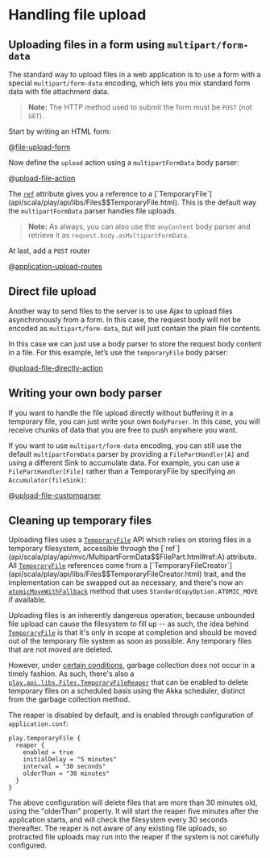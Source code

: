 <!--- Copyright (C) 2009-2018 Lightbend Inc. <https://www.lightbend.com> -->
# Handling file upload

## Uploading files in a form using `multipart/form-data`

The standard way to upload files in a web application is to use a form with a special `multipart/form-data` encoding, which lets you mix standard form data with file attachment data.

> **Note:** The HTTP method used to submit the form must be `POST` (not `GET`).

Start by writing an HTML form:

@[file-upload-form](code/scalaguide/templates/views/uploadForm.scala.html)

Now define the `upload` action using a `multipartFormData` body parser:

@[upload-file-action](code/ScalaFileUpload.scala)

The [`ref`](api/scala/play/api/mvc/MultipartFormData$$FilePart.html#ref:A) attribute gives you a reference to a [`TemporaryFile`](api/scala/play/api/libs/Files$$TemporaryFile.html). This is the default way the `multipartFormData` parser handles file uploads.

> **Note:** As always, you can also use the `anyContent` body parser and retrieve it as `request.body.asMultipartFormData`.

At last, add a `POST` router

@[application-upload-routes](code/scalaguide.upload.fileupload.routes)

## Direct file upload

Another way to send files to the server is to use Ajax to upload files asynchronously from a form. In this case, the request body will not be encoded as `multipart/form-data`, but will just contain the plain file contents.

In this case we can just use a body parser to store the request body content in a file. For this example, let’s use the `temporaryFile` body parser:

@[upload-file-directly-action](code/ScalaFileUpload.scala)

## Writing your own body parser

If you want to handle the file upload directly without buffering it in a temporary file, you can just write your own `BodyParser`. In this case, you will receive chunks of data that you are free to push anywhere you want.

If you want to use `multipart/form-data` encoding, you can still use the default `multipartFormData` parser by providing a `FilePartHandler[A]` and using a different Sink to accumulate data.  For example, you can use a `FilePartHandler[File]` rather than a TemporaryFile by specifying an `Accumulator(fileSink)`:

@[upload-file-customparser](code/ScalaFileUpload.scala)

## Cleaning up temporary files

Uploading files uses a [`TemporaryFile`](api/scala/play/api/libs/Files$$TemporaryFile.html) API which relies on storing files in a temporary filesystem, accessible through the [`ref`](api/scala/play/api/mvc/MultipartFormData$$FilePart.html#ref:A) attribute.  All [`TemporaryFile`](api/scala/play/api/libs/Files$$TemporaryFile.html) references come from a [`TemporaryFileCreator`](api/scala/play/api/libs/Files$$TemporaryFileCreator.html) trait, and the implementation can be swapped out as necessary, and there's now an [`atomicMoveWithFallback`](api/scala/play/api/libs/Files$$TemporaryFile.html#atomicMoveWithFallback\(to:java.nio.file.Path\):play.api.libs.Files.TemporaryFile) method that uses `StandardCopyOption.ATOMIC_MOVE` if available.

Uploading files is an inherently dangerous operation, because unbounded file upload can cause the filesystem to fill up -- as such, the idea behind [`TemporaryFile`](api/scala/play/api/libs/Files$$TemporaryFile.html) is that it's only in scope at completion and should be moved out of the temporary file system as soon as possible.  Any temporary files that are not moved are deleted. 

However, under [certain conditions](https://github.com/playframework/playframework/issues/5545), garbage collection does not occur in a timely fashion.  As such, there's also a [`play.api.libs.Files.TemporaryFileReaper`](api/scala/play/api/libs/Files$$DefaultTemporaryFileReaper.html) that can be enabled to delete temporary files on a scheduled basis using the Akka scheduler, distinct from the garbage collection method.

The reaper is disabled by default, and is enabled through configuration of `application.conf`:

```
play.temporaryFile {
  reaper {
    enabled = true
    initialDelay = "5 minutes"
    interval = "30 seconds"
    olderThan = "30 minutes"
  }
}
```

The above configuration will delete files that are more than 30 minutes old, using the "olderThan" property.  It will start the reaper five minutes after the application starts, and will check the filesystem every 30 seconds thereafter.  The reaper is not aware of any existing file uploads, so protracted file uploads may run into the reaper if the system is not carefully configured.